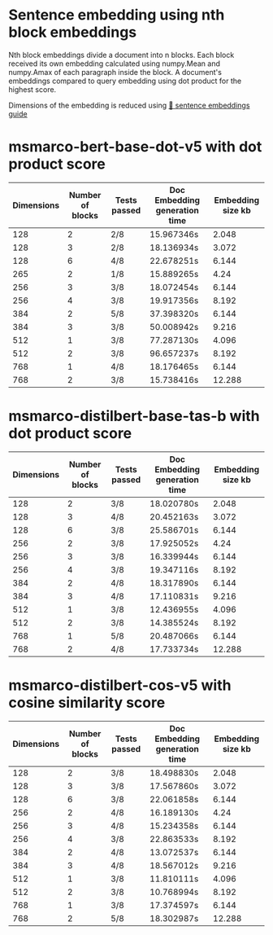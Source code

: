 # Sentence embedding using nth block embeddings
Nth block embeddings divide a document into n blocks. Each block received its own embedding calculated using numpy.Mean and numpy.Amax of each paragraph inside the block.
A document's embeddings compared to query embedding using dot product for the highest score.

Dimensions of the embedding is reduced using [🤗 sentence embeddings guide](https://github.com/UKPLab/sentence-transformers/blob/master/examples/training/distillation/dimensionality_reduction.py)

# msmarco-bert-base-dot-v5 with dot product score
| Dimensions | Number of blocks | Tests passed | Doc Embedding generation time | Embedding size kb |
|------------|------------------|--------------|-------------------------------|-------------------|
| 128 | 2 | 2/8 | 15.967346s | 2.048 |
| 128 | 3 | 2/8 | 18.136934s | 3.072 |
| 128 | 6 | 4/8 | 22.678251s | 6.144 |
| 265 | 2 | 1/8 | 15.889265s | 4.24 |
| 256 | 3 | 3/8 | 18.072454s | 6.144  |
| 256 | 4 | 3/8 | 19.917356s | 8.192 |
| 384 | 2 | 5/8 | 37.398320s | 6.144 |
| 384 | 3 | 3/8 | 50.008942s | 9.216 |
| 512 | 1 | 3/8 | 77.287130s | 4.096  |
| 512 | 2 | 3/8 | 96.657237s | 8.192 |
| 768 | 1 | 4/8 | 18.176465s | 6.144 |
| 768 | 2 | 3/8 | 15.738416s | 12.288 |


# msmarco-distilbert-base-tas-b with dot product score
| Dimensions | Number of blocks | Tests passed | Doc Embedding generation time | Embedding size kb |
|------------|------------------|--------------|-------------------------------|-------------------|
| 128 | 2 | 3/8 | 18.020780s | 2.048 |
| 128 | 3 | 4/8 | 20.452163s | 3.072 |
| 128 | 6 | 3/8 | 25.586701s | 6.144 |
| 256 | 2 | 3/8 | 17.925052s | 4.24 |
| 256 | 3 | 3/8 | 16.339944s | 6.144 |
| 256 | 4 | 3/8 | 19.347116s | 8.192 |
| 384 | 2 | 4/8 | 18.317890s | 6.144 |
| 384 | 3 | 4/8 | 17.110831s | 9.216 |
| 512 | 1 | 3/8 | 12.436955s | 4.096 |
| 512 | 2 | 3/8 | 14.385524s | 8.192 |
| 768 | 1 | 5/8 | 20.487066s | 6.144 |
| 768 | 2 | 4/8 | 17.733734s | 12.288 |


# msmarco-distilbert-cos-v5 with cosine similarity score
| Dimensions | Number of blocks | Tests passed | Doc Embedding generation time | Embedding size kb |
|------------|------------------|--------------|-------------------------------|-------------------|
| 128 | 2 | 3/8 | 18.498830s | 2.048 |
| 128 | 3 | 3/8 | 17.567860s | 3.072 |
| 128 | 6 | 3/8 | 22.061858s | 6.144 |
| 256 | 2 | 4/8 | 16.189130s | 4.24 |
| 256 | 3 | 4/8 | 15.234358s | 6.144 |
| 256 | 4 | 3/8 | 22.863533s | 8.192 |
| 384 | 2 | 4/8 | 13.072537s | 6.144 |
| 384 | 3 | 4/8 | 18.567012s | 9.216 |
| 512 | 1 | 3/8 | 11.810111s | 4.096 |
| 512 | 2 | 3/8 | 10.768994s | 8.192 |
| 768 | 1 | 3/8 | 17.374597s | 6.144 |
| 768 | 2 | 5/8 | 18.302987s | 12.288 |
